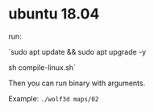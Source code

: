 # ubuntu 18.04

  run:

  `sudo apt update && sudo apt upgrade -y

  sh compile-linux.sh`

  Then you can run binary with arguments.

  Example: `./wolf3d maps/02`


